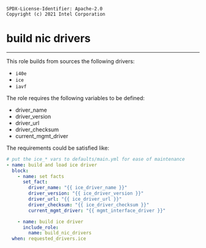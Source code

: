 ```text
SPDX-License-Identifier: Apache-2.0
Copyright (c) 2021 Intel Corporation
```

# build nic drivers

---

This role builds from sources the following drivers:

- `i40e`
- `ice`
- `iavf`

The role requires the following variables to be defined:

- driver_name
- driver_version
- driver_url
- driver_checksum
- current_mgmt_driver

The requirements could be satisfied like:

```yaml
# put the ice_* vars to defaults/main.yml for ease of maintenance
- name: build and load ice driver
  block:
    - name: set facts
      set_fact:
        driver_name: "{{ ice_driver_name }}"
        driver_version: "{{ ice_driver_version }}"
        driver_url: "{{ ice_driver_url }}"
        driver_checksum: "{{ ice_driver_checksum }}"
        current_mgmt_driver: "{{ mgmt_interface_driver }}"

    - name: build ice driver
      include_role:
        name: build_nic_drivers
  when: requested_drivers.ice
```
